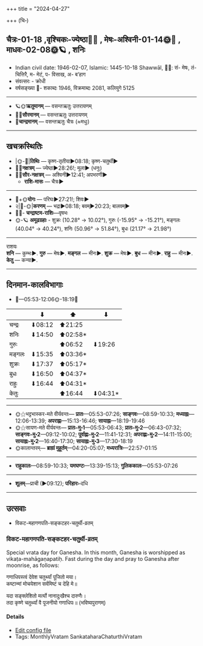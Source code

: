 +++
title = "2024-04-27"

+++
(चि॰)
## चैत्रः-01-18  ,वृश्चिकः-ज्येष्ठा🌛🌌  ,  मेषः-अश्विनी-01-14🌞🌌  ,  माधवः-02-08🌞🪐  , शनिः
- Indian civil date: 1946-02-07, Islamic: 1445-10-18 Shawwāl, 🌌🌞: सं- मेषः, तं- चित्तिरै, म- मेटं, प- विसाख, अ- ब’हाग
- संवत्सरः - क्रोधी
- वर्षसङ्ख्या 🌛- शकाब्दः 1946, विक्रमाब्दः 2081, कलियुगे 5125
___________________
- 🪐🌞**ऋतुमानम्** — वसन्तऋतुः उत्तरायणम्
- 🌌🌞**सौरमानम्** — वसन्तऋतुः उत्तरायणम्
- 🌛**चान्द्रमानम्** — वसन्तऋतुः चैत्रः (≈मधुः)
___________________


## खचक्रस्थितिः
- |🌞-🌛|**तिथिः** — कृष्ण-तृतीया►08:18; कृष्ण-चतुर्थी►  
- 🌌🌛**नक्षत्रम्** — ज्येष्ठा►28:26!; मूला► (धनुः)  
- 🌌🌞**सौर-नक्षत्रम्** — अश्विनी►12:41; अपभरणी►  
  - **राशि-मासः** — चैत्रः► 
___________________
- 🌛+🌞**योगः** — परिघः►27:21!; शिवः►  
- २|🌛-🌞|**करणम्** — भद्रा►08:18; बवम्►20:23; बालवम्►  
- 🌌🌛- **चन्द्राष्टम-राशिः**—वृषभः  
- 🌞-🪐 **अमूढग्रहाः** - शुक्रः (10.28° → 10.02°), गुरुः (-15.95° → -15.21°), मङ्गलः (40.04° → 40.24°), शनिः (50.96° → 51.84°), बुधः (21.17° → 21.98°)
___________________
राशयः  
**शनि** — कुम्भः►. **गुरु** — मेषः►. **मङ्गल** — मीनः►. **शुक्र** — मेषः►. **बुध** — मीनः►. **राहु** — मीनः►. **केतु** — कन्या►. 
___________________


## दिनमान-कालविभागाः
- 🌅—05:53-12:06🌞-18:19🌇  

|      |⬇     |⬆     |⬇     |
|------|-----|-----|------|
|चन्द्रः|⬇08:12 |⬆21:25 |     |
|शनिः   |⬇14:50 |⬆02:58*|     |
|गुरुः  |     |⬆06:52 |⬇19:26 |
|मङ्गलः |⬇15:35 |⬆03:36*|     |
|शुक्रः |⬇17:37 |⬆05:17*|     |
|बुधः   |⬇16:50 |⬆04:37*|     |
|राहुः  |⬇16:44 |⬆04:31*|     |
|केतुः  |     |⬆16:44 |⬇04:31*|
___________________
- 🌞⚝भट्टभास्कर-मते वीर्यवन्तः— **प्रातः**—05:53-07:26; **साङ्गवः**—08:59-10:33; **मध्याह्नः**—12:06-13:39; **अपराह्णः**—15:13-16:46; **सायाह्नः**—18:19-19:46  
- 🌞⚝सायण-मते वीर्यवन्तः— **प्रातः-मु॰1**—05:53-06:43; **प्रातः-मु॰2**—06:43-07:32; **साङ्गवः-मु॰2**—09:12-10:02; **पूर्वाह्णः-मु॰2**—11:41-12:31; **अपराह्णः-मु॰2**—14:11-15:00; **सायाह्नः-मु॰2**—16:40-17:30; **सायाह्नः-मु॰3**—17:30-18:19  
- 🌞कालान्तरम्— **ब्राह्मं मुहूर्तम्**—04:20-05:07; **मध्यरात्रिः**—22:57-01:15  
___________________
- **राहुकालः**—08:59-10:33; **यमघण्टः**—13:39-15:13; **गुलिककालः**—05:53-07:26  
___________________
- **शूलम्**—प्राची (►09:12); **परिहारः**–दधि  
___________________

## उत्सवाः
- विकट-महागणपति-सङ्कटहर-चतुर्थी-व्रतम्
### विकट-महागणपति-सङ्कटहर-चतुर्थी-व्रतम्



Special vrata day for Ganesha. In this month, Ganesha is worshipped as vikaṭa-mahāgaṇapatiḥ. Fast during the day and pray to Ganesha after moonrise, as follows:

गणाधिपस्त्वं देवेश चतुर्थ्यां पूजितो मया।  
कष्टान्मां मोचयेशान सर्वमिष्टं च देहि मे॥  
  
यदा सङ्क्लेशितो मर्त्यो नानादुःखैश्च दारुणैः।  
तदा कृष्णे चतुर्थ्यां वै पूजनीयो गणाधिपः॥ (भविष्यपुराणम्)



#### Details
- [Edit config file](https://github.com/jyotisham/adyatithi/blob/master/devatA/gaNapati/description_only/vikaTa-mahAgaNapati_saGkaTahara-caturthI-vratam.toml)
- Tags: MonthlyVratam SankataharaChaturthiVratam


